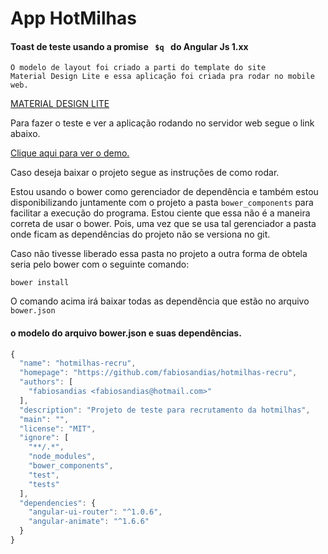 # App HotMilhas


#### Toast de teste usando a promise <code> $q </code> do Angular Js 1.xx

```
O modelo de layout foi criado a parti do template do site
Material Design Lite e essa aplicação foi criada pra rodar no mobile web.
```

[MATERIAL DESIGN LITE](http://https://getmdl.io/index.html/ "Iŕ para o site Material Design Lite")

Para fazer o teste e ver a aplicação rodando no servidor web segue o link abaixo.

[Clique aqui para ver o demo.](http://hotmilhas.midmain.com.br/ "Iŕ para o site demo")



Caso deseja baixar o projeto segue as instruções de como rodar.

Estou usando o bower como gerenciador de dependência e também estou disponibilizando 
juntamente com o projeto a pasta <code>bower_components</code> para facilitar a execução do programa.
Estou ciente que essa não é a maneira correta de usar o bower. Pois, uma vez que se usa tal gerenciador
 a pasta onde ficam as dependências do projeto não se versiona no git.

Caso não tivesse liberado essa pasta no projeto a outra forma de obtela seria pelo bower com o seguinte comando:


```
bower install

```


O comando acima irá baixar todas as dependência que estão no arquivo <code> bower.json</code>


#### o modelo do arquivo bower.json e suas dependências.
```javascript
{
  "name": "hotmilhas-recru",
  "homepage": "https://github.com/fabiosandias/hotmilhas-recru",
  "authors": [
    "fabiosandias <fabiosandias@hotmail.com>"
  ],
  "description": "Projeto de teste para recrutamento da hotmilhas",
  "main": "",
  "license": "MIT",
  "ignore": [
    "**/.*",
    "node_modules",
    "bower_components",
    "test",
    "tests"
  ],
  "dependencies": {
    "angular-ui-router": "^1.0.6",
    "angular-animate": "^1.6.6"
  }
}
```
